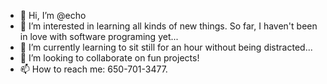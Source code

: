 - 👋 Hi, I’m @echo
- 👀 I’m interested in learning all kinds of new things. So far, I haven't been in love with software programing yet...
- 🌱 I’m currently learning to sit still for an hour without being distracted...
- 💞️ I’m looking to collaborate on fun projects!
- 📫 How to reach me: 650-701-3477.

<!---
echo/echo is a ✨ special ✨ repository because its `README.md` (this file) appears on your GitHub profile.
You can click the Preview link to take a look at your changes.
--->
